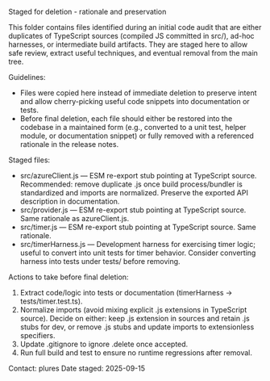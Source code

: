 Staged for deletion - rationale and preservation

This folder contains files identified during an initial code audit that are either duplicates of TypeScript sources (compiled JS committed in src/), ad-hoc harnesses, or intermediate build artifacts. They are staged here to allow safe review, extract useful techniques, and eventual removal from the main tree.

Guidelines:

- Files were copied here instead of immediate deletion to preserve intent and allow cherry-picking useful code snippets into documentation or tests.
- Before final deletion, each file should either be restored into the codebase in a maintained form (e.g., converted to a unit test, helper module, or documentation snippet) or fully removed with a referenced rationale in the release notes.

Staged files:

- src/azureClient.js — ESM re-export stub pointing at TypeScript source. Recommended: remove duplicate .js once build process/bundler is standardized and imports are normalized. Preserve the exported API description in documentation.
- src/provider.js — ESM re-export stub pointing at TypeScript source. Same rationale as azureClient.js.
- src/timer.js — ESM re-export stub pointing at TypeScript source. Same rationale.
- src/timerHarness.js — Development harness for exercising timer logic; useful to convert into unit tests for timer behavior. Consider converting harness into tests under tests/ before removing.

Actions to take before final deletion:

1. Extract code/logic into tests or documentation (timerHarness -> tests/timer.test.ts).
2. Normalize imports (avoid mixing explicit .js extensions in TypeScript source). Decide on either: keep .js extension in sources and retain .js stubs for dev, or remove .js stubs and update imports to extensionless specifiers.
3. Update .gitignore to ignore .delete once accepted.
4. Run full build and test to ensure no runtime regressions after removal.

Contact: plures
Date staged: 2025-09-15
